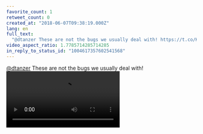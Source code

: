 ```yaml
---
favorite_count: 1
retweet_count: 0
created_at: "2018-06-07T09:38:19.000Z"
lang: en
full_text:
  "@dtanzer These are not the bugs we usually deal with! https://t.co/KqxRin2oi7"
video_aspect_ratio: 1.7785714285714285
in_reply_to_status_id: "1004617357602541568"
---
```


[@dtanzer](https://twitter.com/dtanzer) These are not the bugs we usually deal
with!
![Embedded Video](https://twitter-media-coderbyheart.s3.eu-north-1.amazonaws.com/1004658806008287232-DfFDzO_WAAIGfjW.mp4)
